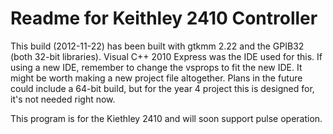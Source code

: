 # Readme for Keithley 2410 Controller

This build (2012-11-22) has been built with gtkmm 2.22 and the GPIB32 (both 32-bit libraries). Visual C++ 2010 Express was the IDE used for this. If using a new IDE, remember to change the vsprops to fit the new IDE. It might be worth making a new project file altogether. Plans in the future could include a 64-bit build, but for the year 4 project this is designed for, it's not needed right now.

This program is for the Kiethley 2410 and will soon support pulse operation.

